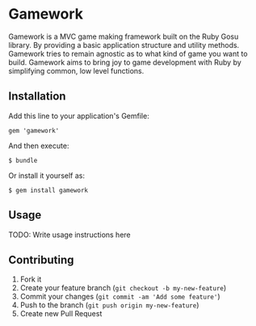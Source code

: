# Gamework

Gamework is a MVC game making framework built on the
Ruby Gosu library.  By providing a basic application
structure and utility methods.  Gamework tries to
remain agnostic as to what kind of game you want to
build. Gamework aims to bring joy to game development
with Ruby by simplifying common, low level functions.

## Installation

Add this line to your application's Gemfile:

    gem 'gamework'

And then execute:

    $ bundle

Or install it yourself as:

    $ gem install gamework

## Usage

TODO: Write usage instructions here

## Contributing

1. Fork it
2. Create your feature branch (`git checkout -b my-new-feature`)
3. Commit your changes (`git commit -am 'Add some feature'`)
4. Push to the branch (`git push origin my-new-feature`)
5. Create new Pull Request
